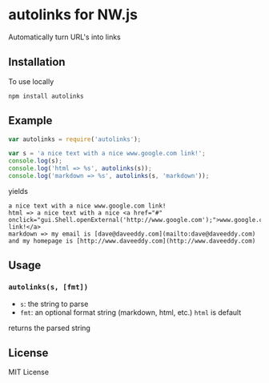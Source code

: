 autolinks for NW.js
=========

Automatically turn URL's into links

Installation
------------

To use locally

    npm install autolinks

Example
-------

``` js
var autolinks = require('autolinks');

var s = 'a nice text with a nice www.google.com link!';
console.log(s);
console.log('html => %s', autolinks(s));
console.log('markdown => %s', autolinks(s, 'markdown'));
```

yields

    a nice text with a nice www.google.com link!
    html => a nice text with a nice <a href="#" onclick="gui.Shell.openExternal('http://www.google.com');">www.google.com link!</a>
    markdown => my email is [dave@daveeddy.com](mailto:dave@daveeddy.com) and my homepage is [http://www.daveeddy.com](http://www.daveeddy.com)

Usage
-----

### `autolinks(s, [fmt])`

- `s`: the string to parse
- `fmt`: an optional format string (markdown, html, etc.) `html` is default

returns the parsed string

License
-------

MIT License
